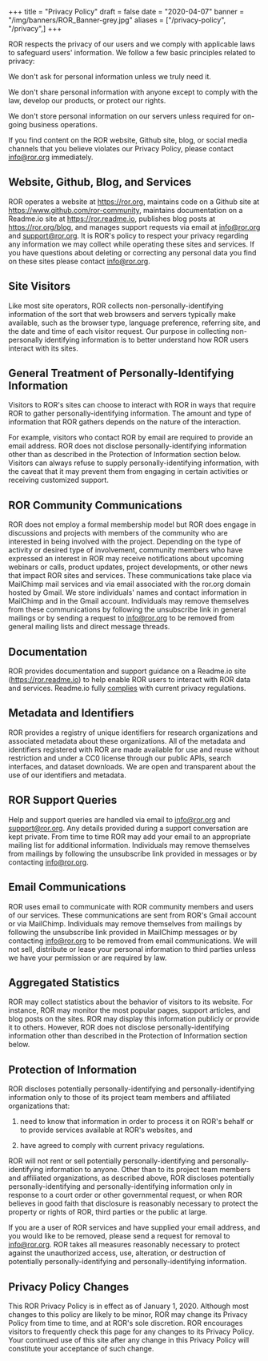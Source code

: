 +++
title = "Privacy Policy"
draft = false
date = "2020-04-07"
banner = "/img/banners/ROR_Banner-grey.jpg"
aliases = ["/privacy-policy", "/privacy",]
+++

ROR respects the privacy of our users and we comply with applicable laws to safeguard users' information. We follow a few basic principles related to privacy:

We don't ask for personal information unless we truly need it.

We don't share personal information with anyone except to comply with the law, develop our products, or protect our rights.

We don't store personal information on our servers unless required for on-going business operations.

If you find content on the ROR website, Github site, blog, or social media channels that you believe violates our Privacy Policy, please contact <info@ror.org> immediately.

## Website, Github, Blog, and Services

ROR operates a website at <https://ror.org>, maintains code on a Github site at <https://www.github.com/ror-community>, maintains documentation on a Readme.io site at <https://ror.readme.io>, publishes blog posts at <https://ror.org/blog>, and manages support requests via email at <info@ror.org> and <support@ror.org>. It is ROR's policy to respect your privacy regarding any information we may collect while operating these sites and services. If you have questions about deleting or correcting any personal data you find on these sites please contact <info@ror.org>.

## Site Visitors

Like most site operators, ROR collects non-personally-identifying information of the sort that web browsers and servers typically make available, such as the browser type, language preference, referring site, and the date and time of each visitor request. Our purpose in collecting non-personally identifying information is to better understand how ROR users interact with its sites.

## General Treatment of Personally-Identifying Information

Visitors to ROR's sites can choose to interact with ROR in ways that require ROR to gather personally-identifying information. The amount and type of information that ROR gathers depends on the nature of the interaction.

For example, visitors who contact ROR by email are required to provide an email address. ROR does not disclose personally-identifying information other than as described in the Protection of Information section below. Visitors can always refuse to supply personally-identifying information, with the caveat that it may prevent them from engaging in certain activities or receiving customized support.

## ROR Community Communications

ROR does not employ a formal membership model but ROR does engage in discussions and projects with members of the community who are interested in being involved with the project. Depending on the type of activity or desired type of involvement, community members who have expressed an interest in ROR may receive notifications about upcoming webinars or calls, product updates, project developments, or other news that impact ROR sites and services. These communications take place via MailChimp mail services and via email associated with the ror.org domain hosted by Gmail. We store individuals' names and contact information in MailChimp and in the Gmail account. Individuals may remove themselves from these communications by following the unsubscribe link in general mailings or by sending a request to <info@ror.org> to be removed from general mailing lists and direct message threads.

## Documentation

ROR provides documentation and support guidance on a Readme.io site (<https://ror.readme.io>) to help enable ROR users to interact with ROR data and services. Readme.io fully [complies](https://readme.io/gdpr/) with current privacy regulations.

## Metadata and Identifiers

ROR provides a registry of unique identifiers for research organizations and associated metadata about these organizations. All of the metadata and identifiers registered with ROR are made available for use and reuse without restriction and under a CC0 license through our public APIs, search interfaces, and dataset downloads. We are open and transparent about the use of our identifiers and metadata.

## ROR Support Queries

Help and support queries are handled via email to <info@ror.org> and <support@ror.org>. Any details provided during a support conversation are kept private. From time to time ROR may add your email to an appropriate mailing list for additional information. Individuals may remove themselves from mailings by following the unsubscribe link provided in messages or by contacting <info@ror.org>.  

## Email Communications

ROR uses email to communicate with ROR community members and users of our services. These communications are sent from ROR's Gmail account or via MailChimp. Individuals may remove themselves from mailings by following the unsubscribe link provided in MailChimp messages or by contacting <info@ror.org> to be removed from email communications. We will not sell, distribute or lease your personal information to third parties unless we have your permission or are required by law.

## Aggregated Statistics

ROR may collect statistics about the behavior of visitors to its website. For instance, ROR may monitor the most popular pages, support articles, and blog posts on the sites. ROR may display this information publicly or provide it to others. However, ROR does not disclose personally-identifying information other than described in the Protection of Information section below.

## Protection of Information

ROR discloses potentially personally-identifying and personally-identifying information only to those of its project team members and affiliated organizations that:

1.  need to know that information in order to process it on ROR's behalf or to provide services available at ROR's websites, and

2.  have agreed to comply with current privacy regulations.

ROR will not rent or sell potentially personally-identifying and personally-identifying information to anyone. Other than to its project team members and affiliated organizations, as described above, ROR discloses potentially personally-identifying and personally-identifying information only in response to a court order or other governmental request, or when ROR believes in good faith that disclosure is reasonably necessary to protect the property or rights of ROR, third parties or the public at large.

If you are a user of ROR services and have supplied your email address, and you would like to be removed, please send a request for removal to <info@ror.org>. ROR takes all measures reasonably necessary to protect against the unauthorized access, use, alteration, or destruction of potentially personally-identifying and personally-identifying information.

## Privacy Policy Changes

This ROR Privacy Policy is in effect as of January 1, 2020. Although most changes to this policy are likely to be minor, ROR may change its Privacy Policy from time to time, and at ROR's sole discretion. ROR encourages visitors to frequently check this page for any changes to its Privacy Policy. Your continued use of this site after any change in this Privacy Policy will constitute your acceptance of such change.
